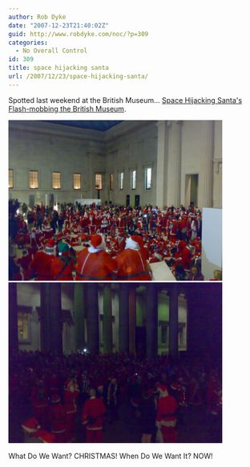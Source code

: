 ```yaml
---
author: Rob Dyke
date: "2007-12-23T21:40:02Z"
guid: http://www.robdyke.com/noc/?p=309
categories:
  - No Overall Control
id: 309
title: space hijacking santa
url: /2007/12/23/space-hijacking-santa/
---
```

Spotted last weekend at the British Museum... [Space Hijacking Santa's Flash-mobbing the British Museum](http://www.youtube.com/watch?v=pgv4sNmOdzM "YouTube Video").

<img height="320" id="image310" alt="Space Hijack Santa 1" src="/pubfiles/2007/12/15122007051.jpg" />

<img height="320" alt="Space Hijack Santa 3" id="image312" src="/pubfiles/2007/12/15122007053.jpg" />

What Do We Want? CHRISTMAS! When Do We Want It? NOW!